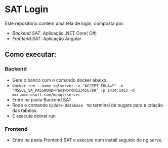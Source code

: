 # SAT Login

Este repositório contém uma tela de login, composta por:

- *Backend.SAT*: Aplicação .NET Core( C#)
- *Frontend.SAT*: Aplicação Angular

## Como executar:

### Backend
- Gere o banco com o  comando docker abaixo
-   ``` docker run --name sqlserver -e "ACCEPT_EULA=Y" -e "MSSQL_SA_PASSWORD=Password@123456789" -p 1434:1433 -d mcr.microsoft.com/mssql/server ```
- Entre na pasta Backend.SAT .
- Rode  o comando ```Update-Database ``` no terminal de nugets para a criação das tabelas.
- E execute dotnet run

### Frontend
- Entre na pasta Frontend.SAT e execute npm install seguido de ng serve.
